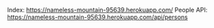 Index: https://nameless-mountain-95639.herokuapp.com/
People API: https://nameless-mountain-95639.herokuapp.com/api/persons